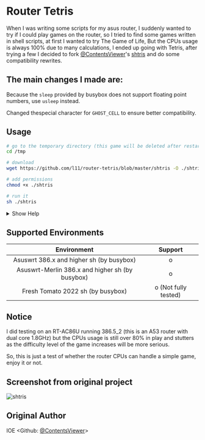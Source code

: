 # Router Tetris

When I was writing some scripts for my asus router, I suddenly wanted to try if I could play games on the router, so I tried to find some games written in shell scripts, at first I wanted to try The Game of Life, But the CPUs usage is always 100% due to many calculations, I ended up going with Tetris, after trying a few I decided to fork [@ContentsViewer](https://github.com/ContentsViewer)'s [shtris](https://github.com/ContentsViewer/shtris) and do some compatibility rewrites.


## The main changes I made are:

Because the `sleep` provided by busybox does not support floating point numbers, use `usleep` instead.

Changed thespecial character for `GHOST_CELL` to ensure better compatibility.


## Usage

```sh
# go to the temporary directory (this game will be deleted after restarting the router)
cd /tmp

# download
wget https://github.com/l11/router-tetris/blob/master/shtris -O ./shtris

# add permissions
chmod +x ./shtris

# run it
sh ./shtris
```

<details>
<summary>Show Help</summary>

```shellsession

$ ./shtris -h
Usage: shtris [options]

Options:
 -d, --debug          debug mode
 -l, --level <LEVEL>  game level (default=1). range from 1 to 15
 --rotation <MODE>    use 'Super' or 'Classic' rotation system
                      MODE can be 'super'(default) or 'classic'
 --lockdown <RULE>    Three rulesets —Infinite Placement, Extended, and Classic—
                      dictate the conditions for Lock Down.
                      RULE can be 'extended'(default), 'infinite', 'classic'
 --seed <SEED>        random seed to determine the order of Tetriminos.
                      range from 1 to 4294967295.
 --no-color           don't display colors
 --no-beep            disable beep
 --hide-help          don't show help on start
 -h, --help     display this help and exit
 -V, --version  output version infromation and exit
 
Version:
 3.0.0
```

</details>


## Supported Environments

| Environment                                       | Support              |
| :-----------------------------------------------: | :------------------: |
| Asuswrt 386.x and higher  sh (by busybox)         | o                    |
| Asuswrt-Merlin 386.x and higher  sh (by busybox)  | o                    |
| Fresh Tomato 2022 sh (by busybox)                 | o (Not fully tested) |


 ## Notice
 
I did testing on an RT-AC86U running 386.5_2 (this is an A53 router with dual core 1.8GHz) but the CPUs usage is still over 80% in play and stutters as the difficulty level of the game increases will be more serious.

So, this is just a test of whether the router CPUs can handle a simple game, enjoy it or not.



## Screenshot from original project
![shtris](https://contentsviewer.work/Master/ShellScript/Apps/Tetris/Images/shtris.jpg)

 
## Original Author

IOE <Github: [@ContentsViewer](https://github.com/ContentsViewer)>
